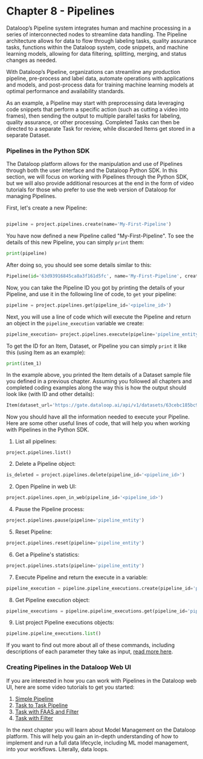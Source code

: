 # Chapter 8 - Pipelines

Dataloop’s Pipeline system integrates human and machine processing in a series of interconnected nodes to streamline data handling. The Pipeline architecture allows for data to flow through labeling tasks, quality assurance tasks, functions within the Dataloop system, code snippets, and machine learning models, allowing for data filtering, splitting, merging, and status changes as needed.

With Dataloop’s Pipeline, organizations can streamline any production pipeline, pre-process and label data, automate operations with applications and models, and post-process data for training machine learning models at optimal performance and availability standards.

As an example, a Pipeline may start with preprocessing data leveraging code snippets that perform a specific action (such as cutting a video into frames), then sending the output to multiple parallel tasks for labeling, quality assurance, or other processing. Completed Tasks can then be directed to a separate Task for review, while discarded Items get stored in a separate Dataset.

### Pipelines in the Python SDK

The Dataloop platform allows for the manipulation and use of Pipelines through both the user interface and the Dataloop Python SDK. In this section, we will focus on working with Pipelines through the Python SDK, but we will also provide additional resources at the end in the form of video tutorials for those who prefer to use the web version of Dataloop for managing Pipelines.

First, let's create a new Pipeline:

```python

pipeline = project.pipelines.create(name='My-First-Pipeline')

```

You have now defined a new Pipeline called "My-First-Pipeline". To see the details of this new Pipeline, you can simply `print` them:

```python
print(pipeline)
```

After doing so, you should see some details similar to this:

```python
Pipeline(id='63d93916845ca8a3f161d5fc', name='My-First-Pipeline', creator='email@gmail.com', org_id='8c8387a3-e771-4d2b-ad77-6a30294dbd01', connections=[], settings=<dtlpy.entities.pipeline.PipelineSettings object at 0x000002BB46FD36D0>, status='Created', created_at='2023-01-31T15:51:50.837Z', start_nodes=[], project_id='764803e6-af9b-4dde-8141-fea54231fb54', composition_id='63d93916845ca883da61d5fd', url='https://gate.dataloop.ai/api/v1/pipelines/63d93916845ca8a3f161d5fc', preview=None, description=None, revisions=None)
```

Now, you can take the Pipeline ID you got by printing the details of your Pipeline, and use it in the following line of code, to `get` your pipeline:

```python
pipeline = project.pipelines.get(pipeline_id='<pipeline_id>')
```

Next, you will use a line of code which will execute the Pipeline and return an object in the `pipeline_execution` variable we create:

```python
pipeline_execution= project.pipelines.execute(pipeline='pipeline_entity', execution_input= {'item': 'item_id'} )
```

To get the ID for an Item, Dataset, or Pipeline you can simply `print` it like this (using Item as an example):

```python
print(item_1)
```

In the example above, you printed the Item details of a Dataset sample file you defined in a previous chapter.  Assuming you followed all chapters and completed coding examples along the way this is how the output should look like (with ID and other details):

```python
Item(dataset_url='https://gate.dataloop.ai/api/v1/datasets/63cebc185bc9dbe3ed851dbe', created_at='2023-01-23T17:04:15.000Z', dataset_id='63cebc185bc9dbe3ed851dbe', filename='/test1.jpg', name='test1.jpg', type='file', id='63cebe0f6f60196b004423d9', spec=None, creator='myfuncont@gmail.com', _description=None, annotations_count=3)
```

Now you should have all the information needed to execute your Pipeline. Here are some other useful lines of code, that will help you when working with Pipelines in the Python SDK.

1. List all pipelines:&#x20;

`project.pipelines.list()`

2. Delete a Pipeline object:

```python
is_deleted = project.pipelines.delete(pipeline_id='<pipeline_id>')
```

2. Open Pipeline in web UI:

```python
project.pipelines.open_in_web(pipeline_id='<pipeline_id>')
```

4. Pause the Pipeline process:

```python
project.pipelines.pause(pipeline='pipeline_entity')
```

5. Reset Pipeline:

```python
project.pipelines.reset(pipeline='pipeline_entity')
```

6. Get a Pipeline's statistics:

```python
project.pipelines.stats(pipeline='pipeline_entity')
```

7. Execute Pipeline and return the execute in a variable:

```python
pipeline_execution = pipeline.pipeline_executions.create(pipeline_id='pipeline_id', execution_input={'item': 'item_id'})
```

8. Get Pipeline execution object:

```python
pipeline_executions = pipeline.pipeline_executions.get(pipeline_id='pipeline_id')
```

9. List project Pipeline executions objects:

```python
pipeline.pipeline_executions.list()
```

If you want to find out more about all of these commands, including descriptions of each parameter they take as input, [read more here](https://dlportal-demo.redoc.ly/resources/dtlpy/dl/).

### Creating Pipelines in the Dataloop Web UI

If you are interested in how you can work with Pipelines in the Dataloop web UI, here are some video tutorials to get you started:

1. [Simple Pipeline](https://app.guidde.co/share/playbooks/p88yeiCCZYPJ5De92KRhNz?origin=jMK1qNxyBfeCaSgiUvBzFi9AfJb2)
2. [Task to Task Pipeline](https://app.guidde.co/share/playbooks/d4VKpz2wXkEfC3b8KtScoj?origin=jMK1qNxyBfeCaSgiUvBzFi9AfJb2)
3. [Task with FAAS and Filter](https://app.guidde.co/share/playbooks/uhQbzYGjMZjQoAWGMzcM3r?origin=jMK1qNxyBfeCaSgiUvBzFi9AfJb2)
4. [Task with Filter](https://app.guidde.co/share/playbooks/f94hGsB1CoURVjVUhD354B?origin=jMK1qNxyBfeCaSgiUvBzFi9AfJb2)

In the next chapter you will learn about Model Management on the Dataloop platform.  This will help you gain an in-depth understanding of how to implement and run a full data lifecycle, including ML model management, into your workflows.  Literally, data loops.
